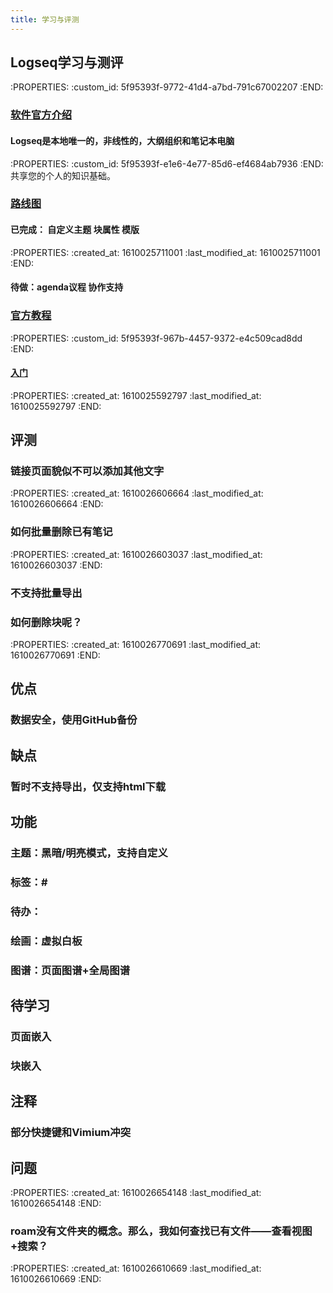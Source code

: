 ```yaml
---
title: 学习与评测
---
```


## Logseq学习与测评
:PROPERTIES:
:custom_id: 5f95393f-9772-41d4-a7bd-791c67002207
:END:
### [软件官方介绍](https://logseq.com/blog/about )
#### Logseq是本地唯一的，非线性的，大纲组织和笔记本电脑
:PROPERTIES:
:custom_id: 5f95393f-e1e6-4e77-85d6-ef4684ab7936
:END:
共享您的个人的知识基础。
### [路线图](https://github.com/logseq/logseq/projects/1)
#### 已完成： 自定义主题 块属性 模版
:PROPERTIES:
:created_at: 1610025711001
:last_modified_at: 1610025711001
:END:
#### 待做：agenda议程 协作支持
### [官方教程](https://logseq.github.io/page/contents)
:PROPERTIES:
:custom_id: 5f95393f-967b-4457-9372-e4c509cad8dd
:END:
#### [入门](https://logseq.github.io/page/getting%2520started)
:PROPERTIES:
:created_at: 1610025592797
:last_modified_at: 1610025592797
:END:
## 评测
### 链接页面貌似不可以添加其他文字
:PROPERTIES:
:created_at: 1610026606664
:last_modified_at: 1610026606664
:END:
### 如何批量删除已有笔记
:PROPERTIES:
:created_at: 1610026603037
:last_modified_at: 1610026603037
:END:
### 不支持批量导出
### 如何删除块呢？
:PROPERTIES:
:created_at: 1610026770691
:last_modified_at: 1610026770691
:END:
## 优点
### 数据安全，使用GitHub备份
## 缺点
### 暂时不支持导出，仅支持html下载
## 功能
### 主题：黑暗/明亮模式，支持自定义
### 标签：#
### 待办：
### 绘画：虚拟白板
### 图谱：页面图谱+全局图谱
## 待学习
### 页面嵌入
### 块嵌入
## 注释
### 部分快捷键和Vimium冲突
## 问题
:PROPERTIES:
:created_at: 1610026654148
:last_modified_at: 1610026654148
:END:
### roam没有文件夹的概念。那么，我如何查找已有文件——查看视图+搜索？
:PROPERTIES:
:created_at: 1610026610669
:last_modified_at: 1610026610669
:END:
##
